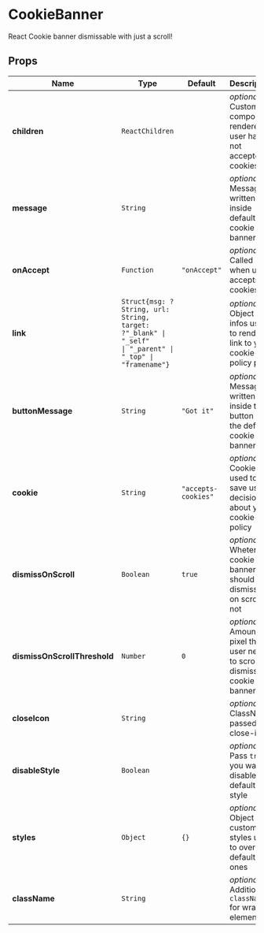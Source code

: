 # CookieBanner

React Cookie banner dismissable with just a scroll!

## Props
|Name|Type|Default|Description|
|----|----|-------|-----------|
| **children** | <code>ReactChildren</code> |  | *optional*. Custom component rendered if user has not accepted cookies |
| **message** | <code>String</code> |  | *optional*. Message written inside default cookie banner |
| **onAccept** | <code>Function</code> | <code>"onAccept"</code> | *optional*. Called when user accepts cookies |
| **link** | <code>Struct{msg: ?String, url: String, target: ?"_blank" &#124; "_self" &#124; "_parent" &#124; "_top" &#124; "framename"}</code> |  | *optional*. Object with infos used to render a link to your cookie-policy page |
| **buttonMessage** | <code>String</code> | <code>"Got it"</code> | *optional*. Message written inside the button of the default cookie banner |
| **cookie** | <code>String</code> | <code>"accepts-cookies"</code> | *optional*. Cookie-key used to save user's decision about you cookie-policy |
| **dismissOnScroll** | <code>Boolean</code> | <code>true</code> | *optional*. Wheter the cookie banner should be dismissed on scroll or not |
| **dismissOnScrollThreshold** | <code>Number</code> | <code>0</code> | *optional*. Amount of pixel the user need to scroll to dismiss the cookie banner |
| **closeIcon** | <code>String</code> |  | *optional*. ClassName passed to close-icon |
| **disableStyle** | <code>Boolean</code> |  | *optional*. Pass `true` if you want to disable default style |
| **styles** | <code>Object</code> | <code>{}</code> | *optional*. Object with custom styles used to overwrite default ones |
| **className** | <code>String</code> |  | *optional*. Additional `className` for wrapper element |